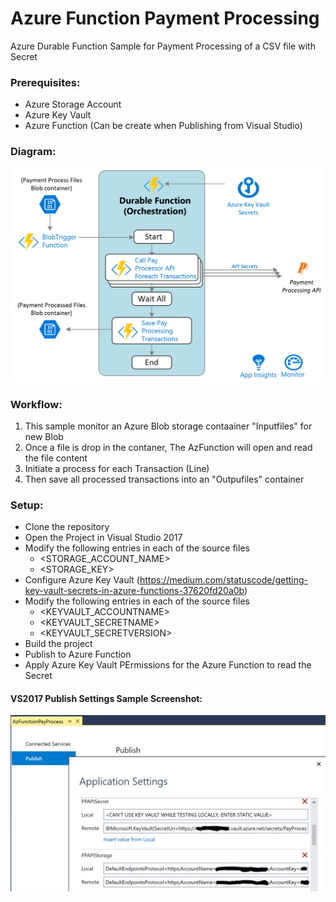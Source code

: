 # Azure Function Payment Processing

Azure Durable Function Sample for Payment Processing of a CSV file with Secret

### Prerequisites:
- Azure Storage Account
- Azure Key Vault
- Azure Function (Can be create when Publishing from Visual Studio)

### Diagram:
![GitHub Logo](/workflow.png)

### Workflow:
1. This sample monitor an Azure Blob storage contaainer "Inputfiles" for new Blob
1. Once a file is drop in the contaner, The AzFunction will open and read the file content
1. Initiate a process for each Transaction (Line)
1. Then save all processed transactions into an "Outpufiles" container

### Setup:
- Clone the repository
- Open the Project in Visual Studio 2017
- Modify the following entries in each of the source files
  - <STORAGE_ACCOUNT_NAME>
  - <STORAGE_KEY>
- Configure Azure Key Vault (https://medium.com/statuscode/getting-key-vault-secrets-in-azure-functions-37620fd20a0b)
- Modify the following entries in each of the source files
  - <KEYVAULT_ACCOUNTNAME>
  - <KEYVAULT_SECRETNAME>
  - <KEYVAULT_SECRETVERSION>
- Build the project
- Publish to Azure Function
- Apply Azure Key Vault PErmissions for the Azure Function to read the Secret 


#### VS2017 Publish Settings Sample Screenshot:
![GitHub Logo](/PublishProfile-AKVSettings.PNG)
